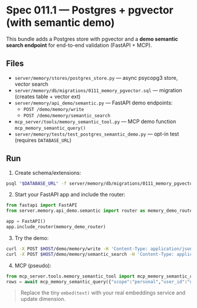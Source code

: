 # Spec 011.1 — Postgres + pgvector (with semantic demo)

This bundle adds a Postgres store with pgvector and a **demo semantic search endpoint**
for end-to-end validation (FastAPI + MCP).

## Files
- `server/memory/stores/postgres_store.py` — async psycopg3 store, vector search
- `server/memory/db/migrations/0111_memory_pgvector.sql` — migration (creates table + vector ext)
- `server/memory/api_demo/semantic.py` — FastAPI demo endpoints:
  - `POST /demo/memory/write`
  - `POST /demo/memory/semantic_search`
- `mcp_server/tools/memory_semantic_tool.py` — MCP demo function `mcp_memory_semantic_query()`
- `server/memory/tests/test_postgres_semantic_demo.py` — opt-in test (requires `DATABASE_URL`)

## Run
1) Create schema/extensions:
```bash
psql "$DATABASE_URL" -f server/memory/db/migrations/0111_memory_pgvector.sql
```

2) Start your FastAPI app and include the router:
```python
from fastapi import FastAPI
from server.memory.api_demo.semantic import router as memory_demo_router

app = FastAPI()
app.include_router(memory_demo_router)
```

3) Try the demo:
```bash
curl -X POST $HOST/demo/memory/write -H 'Content-Type: application/json' -d '{"scope":"personal","user_id":"u1","kind":"note","text":"We prefer async daily standups"}'
curl -X POST $HOST/demo/memory/semantic_search -H 'Content-Type: application/json' -d '{"scope":"personal","user_id":"u1","semantic_query":"standups","limit":5}'
```

4) MCP (pseudo):
```python
from mcp_server.tools.memory_semantic_tool import mcp_memory_semantic_query
rows = await mcp_memory_semantic_query({"scope":"personal","user_id":"u1","semantic_query":"standups","limit":5})
```

> Replace the tiny `embed(text)` with your real embeddings service and update dimension.
